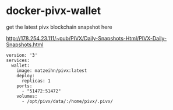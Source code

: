 # docker-pivx-wallet

get the latest pivx blockchain snapshot here

http://178.254.23.111/~pub/PIVX/Daily-Snapshots-Html/PIVX-Daily-Snapshots.html

```
version: '3'
services:
  wallet:
    image: matzeihn/pivx:latest
    deploy:
      replicas: 1    
    ports:
      - "51472:51472"
    volumes: 
      - /opt/pivx/data/:/home/pivx/.pivx/
```
